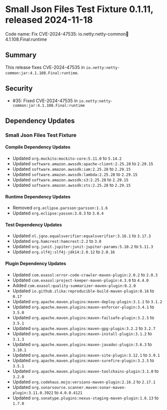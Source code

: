 # Small Json Files Test Fixture 0.1.11, released 2024-11-18

Code name: Fix CVE-2024-47535: io.netty:netty-common:jar:4.1.108.Final:runtime

## Summary

This release fixes CVE-2024-47535 in `io.netty:netty-common:jar:4.1.108.Final:runtime`.

## Security

* #35: Fixed CVE-2024-47535 in `io.netty:netty-common:jar:4.1.108.Final:runtime`

## Dependency Updates

### Small Json Files Test Fixture

#### Compile Dependency Updates

* Updated `org.mockito:mockito-core:5.11.0` to `5.14.2`
* Updated `software.amazon.awssdk:apache-client:2.25.28` to `2.29.15`
* Updated `software.amazon.awssdk:iam:2.25.28` to `2.29.15`
* Updated `software.amazon.awssdk:lambda:2.25.28` to `2.29.15`
* Updated `software.amazon.awssdk:s3:2.25.28` to `2.29.15`
* Updated `software.amazon.awssdk:sts:2.25.28` to `2.29.15`

#### Runtime Dependency Updates

* Removed `org.eclipse.parsson:parsson:1.1.6`
* Updated `org.eclipse:yasson:3.0.3` to `3.0.4`

#### Test Dependency Updates

* Updated `nl.jqno.equalsverifier:equalsverifier:3.16.1` to `3.17.3`
* Updated `org.hamcrest:hamcrest:2.2` to `3.0`
* Updated `org.junit.jupiter:junit-jupiter-params:5.10.2` to `5.11.3`
* Updated `org.slf4j:slf4j-jdk14:2.0.12` to `2.0.16`

#### Plugin Dependency Updates

* Updated `com.exasol:error-code-crawler-maven-plugin:2.0.2` to `2.0.3`
* Updated `com.exasol:project-keeper-maven-plugin:4.3.0` to `4.4.0`
* Added `com.exasol:quality-summarizer-maven-plugin:0.2.0`
* Updated `io.github.zlika:reproducible-build-maven-plugin:0.16` to `0.17`
* Updated `org.apache.maven.plugins:maven-deploy-plugin:3.1.1` to `3.1.2`
* Updated `org.apache.maven.plugins:maven-enforcer-plugin:3.4.1` to `3.5.0`
* Updated `org.apache.maven.plugins:maven-failsafe-plugin:3.2.5` to `3.5.1`
* Updated `org.apache.maven.plugins:maven-gpg-plugin:3.2.2` to `3.2.7`
* Updated `org.apache.maven.plugins:maven-install-plugin:3.1.2` to `3.1.3`
* Updated `org.apache.maven.plugins:maven-javadoc-plugin:3.6.3` to `3.10.1`
* Updated `org.apache.maven.plugins:maven-site-plugin:3.12.1` to `3.9.1`
* Updated `org.apache.maven.plugins:maven-surefire-plugin:3.2.5` to `3.5.1`
* Updated `org.apache.maven.plugins:maven-toolchains-plugin:3.1.0` to `3.2.0`
* Updated `org.codehaus.mojo:versions-maven-plugin:2.16.2` to `2.17.1`
* Updated `org.sonarsource.scanner.maven:sonar-maven-plugin:3.11.0.3922` to `4.0.0.4121`
* Updated `org.sonatype.plugins:nexus-staging-maven-plugin:1.6.13` to `1.7.0`
